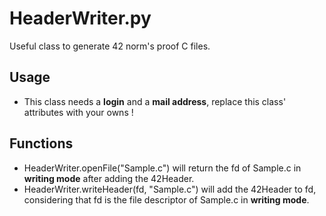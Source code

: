 # HeaderWriter.py

Useful class to generate 42 norm's proof C files.

## Usage

* This class needs a  **login** and a **mail address**, replace this class' attributes with your owns !

## Functions

* HeaderWriter.openFile("Sample.c") will return the fd of Sample.c in **writing mode** after adding the 42Header.
* HeaderWriter.writeHeader(fd, "Sample.c") will add the 42Header to fd, considering that fd is the file descriptor of Sample.c in **writing mode**.
